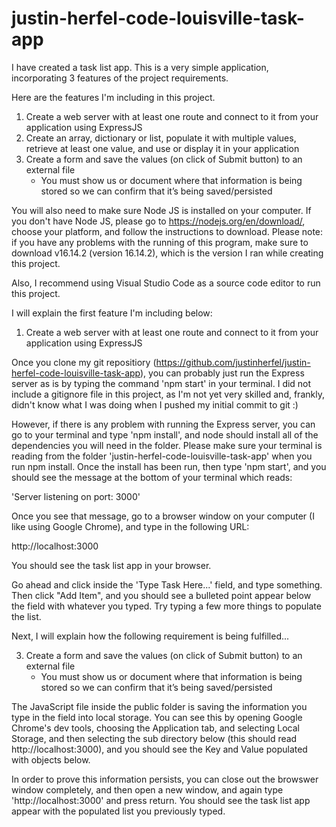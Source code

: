 # justin-herfel-code-louisville-task-app

I have created a task list app. This is a very simple application, incorporating 3 features of the project requirements.

Here are the features I'm including in this project.

1. Create a web server with at least one route and connect to it from your application using ExpressJS
2. Create an array, dictionary or list, populate it with multiple values, retrieve at least one value, and use or display it in your application
3. Create a form and save the values (on click of Submit button) to an external file 
    * You must show us or document where that information is being stored so we can confirm that it’s being saved/persisted

You will also need to make sure Node JS is installed on your computer. If you don't have Node JS, please go to https://nodejs.org/en/download/, choose your platform, and follow the instructions to download. Please note: if you have any problems with the running of this program, make sure to download v16.14.2 (version 16.14.2), which is the version I ran while creating this project.

Also, I recommend using Visual Studio Code as a source code editor to run this project.

I will explain the first feature I'm including below:

1. Create a web server with at least one route and connect to it from your application using ExpressJS

Once you clone my git repositiory (https://github.com/justinherfel/justin-herfel-code-louisville-task-app), you can probably just run the Express server as is by typing the command 'npm start' in your terminal. I did not include a gitignore file in this project, as I'm not yet very skilled and, frankly, didn't know what I was doing when I pushed my initial commit to git :) 

However, if there is any problem with running the Express server, you can go to your terminal and type 'npm install', and node should install all of the dependencies you will need in the folder. Please make sure your terminal is reading from the folder 'justin-herfel-code-louisville-task-app' when you run npm install. Once the install has been run, then type 'npm start', and you should see the message at the bottom of your terminal which reads:

'Server listening on port: 3000'

Once you see that message, go to a browser window on your computer (I like using Google Chrome), and type in the following URL:

http://localhost:3000

You should see the task list app in your browser.

Go ahead and click inside the 'Type Task Here...' field, and type something. Then click "Add Item", and you should see a bulleted point appear below the field with whatever you typed. Try typing a few more things to populate the list.

Next, I will explain how the following requirement is being fulfilled...

3. Create a form and save the values (on click of Submit button) to an external file 
    * You must show us or document where that information is being stored so we can confirm that it’s being saved/persisted

The JavaScript file inside the public folder is saving the information you type in the field into local storage. You can see this by opening Google Chrome's dev tools, choosing the Application tab, and selecting Local Storage, and then selecting the sub directory below (this should read http://localhost:3000), and you should see the Key and Value populated with objects below.

In order to prove this information persists, you can close out the browswer window completely, and then open a new window, and again type 'http://localhost:3000' and press return. You should see the task list app appear with the populated list you previously typed.





